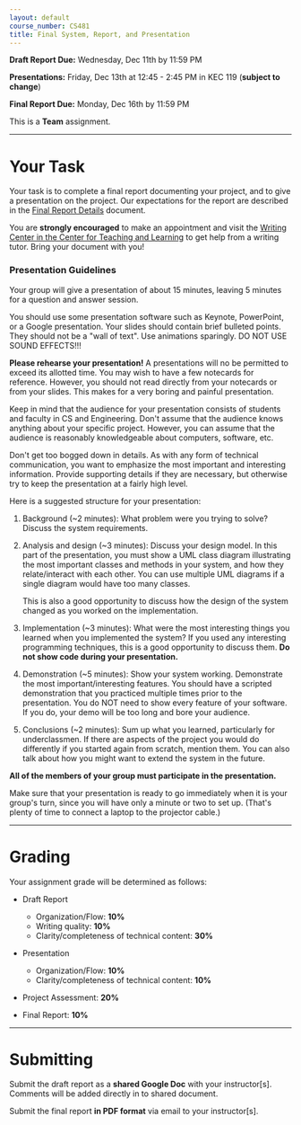 ```yaml
---
layout: default
course_number: CS481
title: Final System, Report, and Presentation
---
```


**Draft Report Due:** Wednesday, Dec 11th by 11:59 PM

**Presentations:** Friday, Dec 13th at 12:45 - 2:45 PM in KEC 119 (**subject to change**)

**Final Report Due:** Monday, Dec 16th by 11:59 PM

This is a **Team** assignment.

--- --- --- --- --- --- --- --- --- --- --- --- --- --- --- --- --- --- --- --- --- --- --- ---



# Your Task

Your task is to complete a final report documenting your project, and to give a presentation on the project. Our expectations for the report are described in the [Final Report Details](finalreport.html) document.

You are **strongly encouraged** to make an appointment and visit the [Writing Center in the Center for Teaching and Learning](http://www.ycp.edu/offices-and-services/center-for-teaching-and-learning/writing-center/) to get help from a writing tutor. Bring your document with you!

### Presentation Guidelines

Your group will give a presentation of about 15 minutes, leaving 5 minutes for a question and answer session.

You should use some presentation software such as Keynote, PowerPoint, or a Google presentation. Your slides should contain brief bulleted points. They should not be a "wall of text". Use animations sparingly. DO NOT USE SOUND EFFECTS!!!

**Please rehearse your presentation!** A presentations will no be permitted to exceed its allotted time. You may wish to have a few notecards for reference. However, you should not read directly from your notecards or from your slides. This makes for a very boring and painful presentation.

Keep in mind that the audience for your presentation consists of students and faculty in CS and Engineering. Don't assume that the audience knows anything about your specific project. However, you can assume that the audience is reasonably knowledgeable about computers, software, etc.

Don't get too bogged down in details. As with any form of technical communication, you want to emphasize the most important and interesting information. Provide supporting details if they are necessary, but otherwise try to keep the presentation at a fairly high level.

Here is a suggested structure for your presentation:

1.  Background (\~2 minutes): What problem were you trying to solve? Discuss the system requirements.

2.  Analysis and design (\~3 minutes): Discuss your design model. In this part of the presentation, you must show a UML class diagram illustrating the most important classes and methods in your system, and how they relate/interact with each other. You can use multiple UML diagrams if a single diagram would have too many classes.

    This is also a good opportunity to discuss how the design of the system changed as you worked on the implementation.

3.  Implementation (\~3 minutes): What were the most interesting things you learned when you implemented the system? If you used any interesting programming techniques, this is a good opportunity to discuss them. **Do not show code during your presentation.**

4.  Demonstration (\~5 minutes): Show your system working. Demonstrate the most important/interesting features. You should have a scripted demonstration that you practiced multiple times prior to the presentation. You do NOT need to show every feature of your software. If you do, your demo will be too long and bore your audience.

5.  Conclusions (\~2 minutes): Sum up what you learned, particularly for underclassmen. If there are aspects of the project you would do differently if you started again from scratch, mention them. You can also talk about how you might want to extend the system in the future.

**All of the members of your group must participate in the presentation.**

Make sure that your presentation is ready to go immediately when it is your group's turn, since you will have only a minute or two to set up. (That's plenty of time to connect a laptop to the projector cable.)

--- --- --- --- --- --- --- --- --- --- --- --- --- --- --- --- --- --- --- --- --- --- --- ---



# Grading

Your assignment grade will be determined as follows:

-   Draft Report
    -   Organization/Flow: **10%**
    -   Writing quality: **10%**
    -   Clarity/completeness of technical content: **30%**

-   Presentation
    -   Organization/Flow: **10%**
    -   Clarity/completeness of technical content: **10%**

-   Project Assessment: **20%**
-   Final Report: **10%**

--- --- --- --- --- --- --- --- --- --- --- --- --- --- --- --- --- --- --- --- --- --- --- ---



# Submitting

Submit the draft report as a **shared Google Doc** with your instructor[s].
Comments will be added directly in to shared document.

Submit the final report **in PDF format** via email to your instructor[s].
